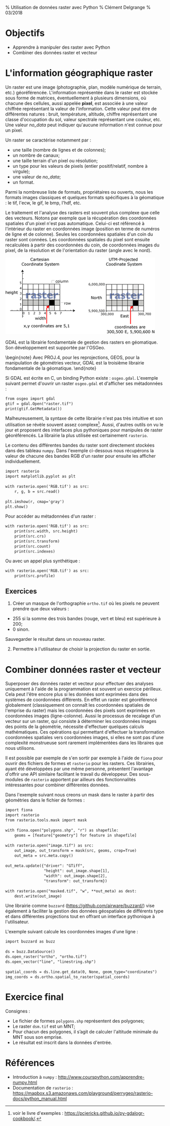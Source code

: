 % Utilisation de données raster avec Python
% Clément Delgrange
% 03/2018


# Objectifs

* Apprendre à manipuler des raster avec Python
* Combiner des données raster et vecteur



# L'information géographique raster
Un raster est une image (photographie, plan, modèle numérique de terrain, etc.) géoréférencée.
L'information représentée dans le raster est stockée sous forme de matrices, éventuellement à plusieurs dimensions, où chacune des cellules, aussi appelée **pixel**, est associée à une valeur chiffrée représentant la valeur de l'information.
Cette valeur peut être de différentes natures : bruit, température, altitude, chiffre représentant une classe d'occupation du sol, valeur spectrale représentant une couleur, etc. Une valeur *no_data* peut indiquer qu'aucune information n'est connue pour un pixel.

Un raster se caractérise notamment par :

* une taille (nombre de lignes et de colonnes);
* un nombre de canaux;
* une taille terrain d'un pixel ou résolution;
* un type pour les valeurs de pixels (entier positif/relatif, nombre à virgule);
* une valeur de *no_data*;
* un format.

Parmi la nombreuse liste de formats, propriétaires ou ouverts, nous les formats images classiques et quelques formats spécifiques à la géomatique : le tif, l'ecw, le gif, le bmp, l'hdf, etc.

Le traitement et l'analyse des rasters est souvent plus complexe que celle des vecteurs.
Notons par exemple que la récupération des coordonnées spatiales d'un pixel n'est pas automatique.
Celui-ci est référencé à l'intérieur du raster en coordonnées image (position en terme de numéros de ligne et de colonne).
Seules les coordonnées spatiales d'un coin du raster sont connées.
Les coordonnées spatiales du pixel sont ensuite recalculées à partir des coordonnées du coin, de coordonnées images du pixel, de la résolution et de l'orientation du raster (angle avec le nord).

![Coordonnées images et spatiale d'un raster (source Esri)](img/cours2/coordonnees_images.gif)

GDAL est la librairie fondamentale de gestion des rasters en géomatique.
Son développement est supportée par l'OSGeo.

\begin{note}
Avec PROJ.4, pour les reprojections, GEOS, pour la manipulation de géométries vecteur, GDAL est la troisième librairie fondamentale de la géomatique.
\end{note}

Si GDAL est écrite en C, un binding Python existe : `osgeo.gdal`.
L'exemple suivant permet d'ouvrir un raster `osgeo.gdal` et d'afficher ses métadonnées :
```
from osgeo import gdal
gtif = gdal.Open("raster.tif")
print(gtif.GetMetadata())
```

Malheureusement, la syntaxe de cette librairie n'est pas très intuitive et son utilisation se révèle souvent assez complexe[^1]. Aussi, d'autres outils on vu le jour et proposent des interfaces plus pythoniques pour manipules de raster géoréférencés.
La librairie la plus utilisée est certainement `rasterio`.

[^1]: voir le livre d'exemples : <https://pcjericks.github.io/py-gdalogr-cookbook/>.

Le contenu des différentes bandes du raster sont directement stockées dans des tableau `numpy`.
Dans l'exemple ci-dessous nous récupérons la valeur de chacune des bandes RGB d'un raster pour ensuite les afficher individuellement.
```
import rasterio
import matplotlib.pyplot as plt

with rasterio.open('RGB.tif') as src:
    r, g, b = src.read()

plt.imshow(r, cmap='gray')
plt.show()
```

Pour accéder au métadonnées d'un raster :
```
with rasterio.open('RGB.tif') as src:
    print(src.width, src.height)
    print(src.crs)
    print(src.transform)
    print(src.count)
    print(src.indexes)
```

Ou avec un appel plus synthétique :
```
with rasterio.open('RGB.tif') as src:
    print(src.profile)
```



## Exercices
1. Créer un masque de l'orthographie `ortho.tif` où les pixels ne peuvent prendre que deux valeurs :

* 255 si la somme des trois bandes (rouge, vert et bleu) est supérieure à 200;
* 0 sinon.

Sauvegarder le résultat dans un nouveau raster.

2. Permettre à l'utilisateur de choisir la projection du raster en sortie.



# Combiner données raster et vecteur
Superposer des données raster et vecteur pour effectuer des analyses uniquement à l'aide de la programmation est souvent un exercice périlleux.
Cela peut l'être encore plus si les données sont exprimées dans des systèmes de coordonnées différents.
En effet un raster est géoréférencé globalement (classiquement on connaît les coordonnées spatiales de l'emprise du raster) mais les coordonnées des pixels sont exprimées en coordonnées images (ligne-colonne).
Aussi le processus de recalage d'un vecteur sur un raster, qui consiste à déterminer les coordonnées images des points de la géométrie, nécessite d'effectuer quelques calculs mathématiques.
Ces opérations qui permettant d'effectuer la transformation coordonnées spatiales vers coordonnées images, si elles ne sont pas d'une complexité monstrueuse sont rarement implémentées dans les libraires que nous utilisons.

Il est possible par exemple de s'en sortir par exemple à l'aide de `fiona` pour ouvrir des fichiers de formes et `rasterio` pour les rasters.
Ces librairies, ayant été développées par une même personne, présentent l'avantage d'offrir une API similaire facilitant le travail du développeur.
Des sous-modules de `rasterio` apportent par ailleurs des fonctionnalités intéressantes pour combiner différentes données.

Dans l'exemple suivant nous creons un mask dans le raster à partir des géométries dans le fichier de formes :
```
import fiona
import rasterio
from rasterio.tools.mask import mask

with fiona.open("polygons.shp", "r") as shapefile:
    geoms = [feature["geometry"] for feature in shapefile]

with rasterio.open("image.tif") as src:
    out_image, out_transform = mask(src, geoms, crop=True)
    out_meta = src.meta.copy()

out_meta.update({"driver": "GTiff",
                 "height": out_image.shape[1],
                 "width": out_image.shape[2],
                 "transform": out_transform})

with rasterio.open("masked.tif", "w", **out_meta) as dest:
    dest.write(out_image)
```

Une librairie comme `buzzard` (<https://github.com/airware/buzzard/>) vise également à faciliter la gestion des données géospatiales de différents type et dans différentes projections tout en offrant un interface pythonique à l'utilisateur.

L'exemple suivant calcule les coordonnées images d'une ligne :
```
import buzzard as buzz

ds = buzz.DataSource()
ds.open_raster("ortho", "ortho.tif")
ds.open_vector("line", "linestring.shp")

spatial_coords = ds.line.get_data(0, None, geom_type="coordinates")
img_coords = ds.ortho.spatial_to_raster(spatial_coords)
```


# Exercice final
Consignes :

* Le fichier de formes `polygons.shp` représentent des polygones;
* Le raster `dsm.tif` est un MNT;
* Pour chacun des polygones, il s’agit de calculer l'altitude minimale du MNT sous son emprise.
* Le résultat est inscrit dans la données d'entrée.


# Références

* Introduction à `numpy` : <http://www.courspython.com/apprendre-numpy.html>
* Documentation de `rasterio` : <https://mapbox.s3.amazonaws.com/playground/perrygeo/rasterio-docs/python_manual.html>
